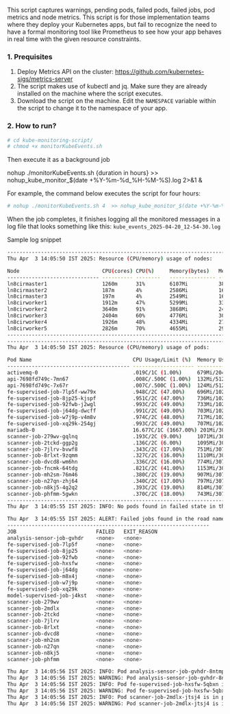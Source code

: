 This script captures warnings, pending pods, failed pods, failed jobs, pod metrics and node metrics. This script is for those implementation teams where they deploy your Kubernetes apps, but fail to recognize the need to have a formal monitoring tool like Prometheus to see how your app behaves in real time with the given resource constraints.

### **1. Prequisites**
1. Deploy Metrics API on the cluster: https://github.com/kubernetes-sigs/metrics-server
2. The script makes use of kubectl and jq. Make sure they are already installed on the machine where the script executes.
3. Download the script on the machine. Edit the `NAMESPACE` variable within the script to change it to the namespace of your app.

### **2. How to run?**

```bash
# cd kube-monitoring-script/
# chmod +x monitorKubeEvents.sh
```
Then execute it as a background job

nohup ./monitorKubeEvents.sh {duration in hours}  >> nohup_kube_monitor_$(date +%Y-%m-%d_%H-%M-%S).log 2>&1 &

For example, the command below executes the script for four hours:
```bash
# nohup ./monitorKubeEvents.sh 4  >> nohup_kube_monitor_$(date +%Y-%m-%d_%H-%M-%S).log 2>&1 &
```

When the job completes, it finishes logging all the monitored messages in a log file that looks something like this: `kube_events_2025-04-20_12-54-30.log`

Sample log snippet

```bash
--------------------------------------------------------------------------------------------
Thu Apr  3 14:05:50 IST 2025: Resource (CPU/memory) usage of nodes:

Node                           CPU(cores) CPU(%)     Memory(bytes)   Memory(%)  Notice              
------------------------------ ---------- --------   --------------- ---------- --------------------
ln8cirmaster1                  1260m      31%        6107Mi          38%        None                
ln8cirmaster2                  187m       4%         2586Mi          16%        None                
ln8cirmaster3                  197m       4%         2549Mi          16%        None                
ln8cirworker1                  1912m      47%        5299Mi          33%        None                
ln8cirworker2                  3640m      91%        3868Mi          24%        ALERT: High CPU     
ln8cirworker3                  2404m      60%        4776Mi          30%        None                
ln8cirworker4                  1926m      48%        4334Mi          27%        None                
ln8cirworker5                  2826m      70%        4655Mi          29%        None                
--------------------------------------------------------------------------------------------
--------------------------------------------------------------------------------------------
Thu Apr  3 14:05:50 IST 2025: Resource (CPU/memory) usage of pods:

Pod Name                                 CPU Usage/Limit (%)  Memory Usage/Limit (%)    Notice              
---------------------------------------- -------------------- ------------------------- --------------------
activemq-0                               .019C/1C (1.00%)     679Mi/2048Mi (33.00%)     None                
api-7698fd749c-7mn67                     .008C/.500C (1.00%)  132Mi/512Mi (25.00%)      None                
api-7698fd749c-7x67r                     .007C/.500C (1.00%)  124Mi/512Mi (24.00%)      None                
fe-supervised-job-7lp5f-ww79x            .948C/2C (47.00%)    696Mi/10240Mi (6.00%)     None                
fe-supervised-job-8jp25-kjspf            .951C/2C (47.00%)    736Mi/10240Mi (7.00%)     None                
fe-supervised-job-92fwb-j2wgl            .993C/2C (49.00%)    733Mi/10240Mi (7.00%)     None                
fe-supervised-job-j64dg-dwcff            .991C/2C (49.00%)    703Mi/10240Mi (6.00%)     None                
fe-supervised-job-w7j9p-v4m8v            .974C/2C (48.00%)    717Mi/10240Mi (7.00%)     None                
fe-supervised-job-xq29k-254gj            .993C/2C (49.00%)    707Mi/10240Mi (6.00%)     None                
mariadb-0                                16.677C/1C (1667.00%) 201Mi/3072Mi (6.00%)      ALERT: High CPU                
scanner-job-279wv-gqlnq                  .193C/2C (9.00%)     1071Mi/3072Mi (34.00%)    None                
scanner-job-2tckd-ggp2g                  .136C/2C (6.00%)     1095Mi/3072Mi (35.00%)    None                
scanner-job-7jlrv-bvwf8                  .343C/2C (17.00%)    751Mi/3072Mi (24.00%)     None                
scanner-job-8rlxt-9zqmm                  .327C/2C (16.00%)    1110Mi/3072Mi (36.00%)    None                
scanner-job-dvcd8-wm6hn                  .336C/2C (16.00%)    774Mi/3072Mi (25.00%)     None                
scanner-job-fncmk-64tdg                  .821C/2C (41.00%)    1153Mi/3072Mi (37.00%)    None                
scanner-job-mh2sm-76m46                  .380C/2C (19.00%)    907Mi/3072Mi (29.00%)     None                
scanner-job-n27qn-zhj64                  .340C/2C (17.00%)    797Mi/3072Mi (25.00%)     None                
scanner-job-n8kj5-4g2q2                  .393C/2C (19.00%)    814Mi/3072Mi (26.00%)     None                
scanner-job-phfmm-5gwkn                  .370C/2C (18.00%)    743Mi/3072Mi (24.00%)     None                
--------------------------------------------------------------------------------------------
Thu Apr  3 14:05:55 IST 2025: INFO: No pods found in failed state in the road namespace.

Thu Apr  3 14:05:55 IST 2025: ALERT: Failed jobs found in the road namespace.
------------------------------------------------------------------
JOB                          FAILED   EXIT_REASON
analysis-sensor-job-gvhdr    <none>   <none>
fe-supervised-job-7lp5f      <none>   <none>
fe-supervised-job-8jp25      <none>   <none>
fe-supervised-job-92fwb      <none>   <none>
fe-supervised-job-hxsfw      <none>   <none>
fe-supervised-job-j64dg      <none>   <none>
fe-supervised-job-m8x4j      <none>   <none>
fe-supervised-job-w7j9p      <none>   <none>
fe-supervised-job-xq29k      <none>   <none>
model-supervised-job-j4kst   <none>   <none>
scanner-job-279wv            <none>   <none>
scanner-job-2mdlx            <none>   <none>
scanner-job-2tckd            <none>   <none>
scanner-job-7jlrv            <none>   <none>
scanner-job-8rlxt            <none>   <none>
scanner-job-dvcd8            <none>   <none>
scanner-job-mh2sm            <none>   <none>
scanner-job-n27qn            <none>   <none>
scanner-job-n8kj5            <none>   <none>
scanner-job-phfmm            <none>   <none>

Thu Apr  3 14:05:56 IST 2025: INFO: Pod analysis-sensor-job-gvhdr-8ntmp is in pending state for 1 second(s).
Thu Apr  3 14:05:56 IST 2025: WARNING: Pod analysis-sensor-job-gvhdr-8ntmp is in pending state for 1 seconds.
Thu Apr  3 14:05:56 IST 2025: INFO: Pod fe-supervised-job-hxsfw-5qbxn is in pending state for 2 second(s).
Thu Apr  3 14:05:56 IST 2025: WARNING: Pod fe-supervised-job-hxsfw-5qbxn is in pending state for 2 seconds.
Thu Apr  3 14:05:56 IST 2025: INFO: Pod scanner-job-2mdlx-jtsj4 is in pending state for 1 second(s).
Thu Apr  3 14:05:56 IST 2025: WARNING: Pod scanner-job-2mdlx-jtsj4 is in pending state for 1 seconds.
```
